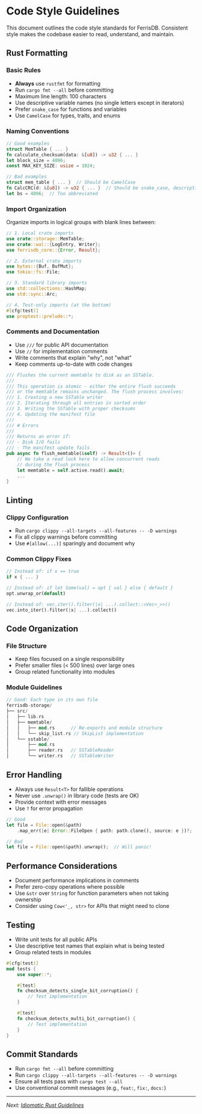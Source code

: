 # Code Style Guidelines

This document outlines the code style standards for FerrisDB. Consistent style makes the codebase easier to read, understand, and maintain.

## Rust Formatting

### Basic Rules

- **Always** use `rustfmt` for formatting
- Run `cargo fmt --all` before committing
- Maximum line length: 100 characters
- Use descriptive variable names (no single letters except in iterators)
- Prefer `snake_case` for functions and variables
- Use `CamelCase` for types, traits, and enums

### Naming Conventions

```rust
// Good examples
struct MemTable { ... }
fn calculate_checksum(data: &[u8]) -> u32 { ... }
let block_size = 4096;
const MAX_KEY_SIZE: usize = 1024;

// Bad examples
struct mem_table { ... }  // Should be CamelCase
fn CalcCRC(d: &[u8]) -> u32 { ... }  // Should be snake_case, descriptive
let bs = 4096;  // Too abbreviated
```

### Import Organization

Organize imports in logical groups with blank lines between:

```rust
// 1. Local crate imports
use crate::storage::MemTable;
use crate::wal::{LogEntry, Writer};
use ferrisdb_core::{Error, Result};

// 2. External crate imports
use bytes::{Buf, BufMut};
use tokio::fs::File;

// 3. Standard library imports
use std::collections::HashMap;
use std::sync::Arc;

// 4. Test-only imports (at the bottom)
#[cfg(test)]
use proptest::prelude::*;
```

### Comments and Documentation

- Use `///` for public API documentation
- Use `//` for implementation comments
- Write comments that explain "why", not "what"
- Keep comments up-to-date with code changes

```rust
/// Flushes the current memtable to disk as an SSTable.
///
/// This operation is atomic - either the entire flush succeeds
/// or the memtable remains unchanged. The flush process involves:
/// 1. Creating a new SSTable writer
/// 2. Iterating through all entries in sorted order
/// 3. Writing the SSTable with proper checksums
/// 4. Updating the manifest file
///
/// # Errors
///
/// Returns an error if:
/// - Disk I/O fails
/// - The manifest update fails
pub async fn flush_memtable(&self) -> Result<()> {
    // We take a read lock here to allow concurrent reads
    // during the flush process
    let memtable = self.active.read().await;
    ...
}
```

## Linting

### Clippy Configuration

- Run `cargo clippy --all-targets --all-features -- -D warnings`
- Fix all clippy warnings before committing
- Use `#[allow(...)]` sparingly and document why

### Common Clippy Fixes

```rust
// Instead of: if x == true
if x { ... }

// Instead of: if let Some(val) = opt { val } else { default }
opt.unwrap_or(default)

// Instead of: vec.iter().filter(|x| ...).collect::<Vec<_>>()
vec.into_iter().filter(|x| ...).collect()
```

## Code Organization

### File Structure

- Keep files focused on a single responsibility
- Prefer smaller files (< 500 lines) over large ones
- Group related functionality into modules

### Module Guidelines

```rust
// Good: Each type in its own file
ferrisdb-storage/
├── src/
│   ├── lib.rs
│   ├── memtable/
│   │   ├── mod.rs      // Re-exports and module structure
│   │   └── skip_list.rs // SkipList implementation
│   └── sstable/
│       ├── mod.rs
│       ├── reader.rs   // SSTableReader
│       └── writer.rs   // SSTableWriter
```

## Error Handling

- Always use `Result<T>` for fallible operations
- Never use `.unwrap()` in library code (tests are OK)
- Provide context with error messages
- Use `?` for error propagation

```rust
// Good
let file = File::open(&path)
    .map_err(|e| Error::FileOpen { path: path.clone(), source: e })?;

// Bad
let file = File::open(&path).unwrap();  // Will panic!
```

## Performance Considerations

- Document performance implications in comments
- Prefer zero-copy operations where possible
- Use `&str` over `String` for function parameters when not taking ownership
- Consider using `Cow<'_, str>` for APIs that might need to clone

## Testing

- Write unit tests for all public APIs
- Use descriptive test names that explain what is being tested
- Group related tests in modules

```rust
#[cfg(test)]
mod tests {
    use super::*;

    #[test]
    fn checksum_detects_single_bit_corruption() {
        // Test implementation
    }

    #[test]
    fn checksum_detects_multi_bit_corruption() {
        // Test implementation
    }
}
```

## Commit Standards

- Run `cargo fmt --all` before committing
- Run `cargo clippy --all-targets --all-features -- -D warnings`
- Ensure all tests pass with `cargo test --all`
- Use conventional commit messages (e.g., `feat:`, `fix:`, `docs:`)

---

_Next: [Idiomatic Rust Guidelines](idiomatic-rust.md)_
